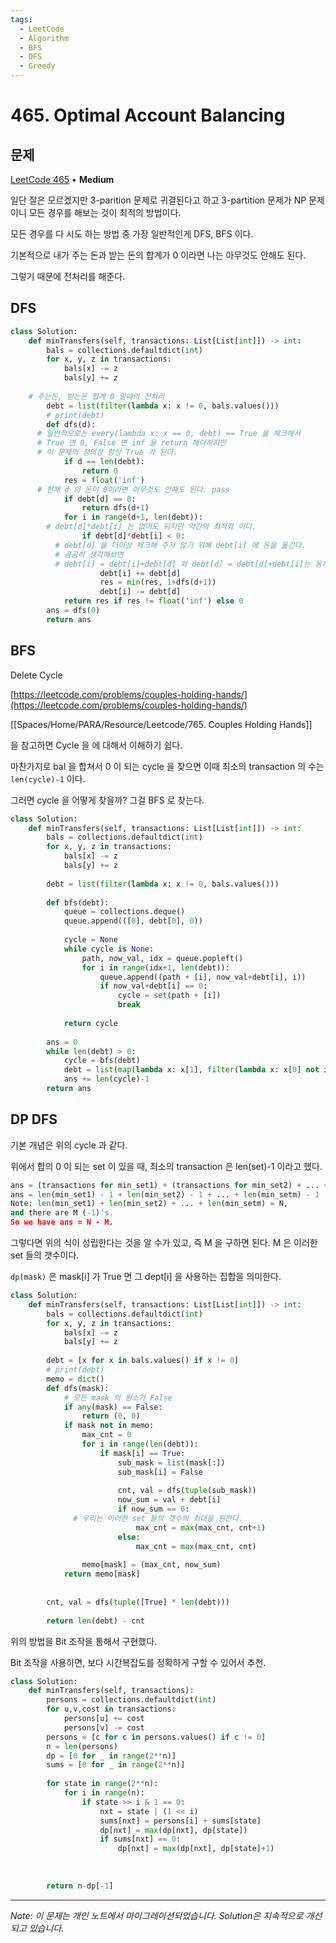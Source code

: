 ```yaml
---
tags:
  - LeetCode
  - Algorithm
  - BFS
  - DFS
  - Greedy
---
```


# 465. Optimal Account Balancing

## 문제

[LeetCode 465](https://leetcode.com/problems/optimal-account-balancing/) • **Medium**

일단 잘은 모르겠지만 3-parition 문제로 귀결된다고 하고 3-partition 문제가 NP 문제이니 모든 경우를 해보는 것이 최적의 방법이다.

모든 경우를 다 시도 하는 방법 중 가장 일반적인게 DFS, BFS 이다.

기본적으로 내가 주는 돈과 받는 돈의 합계가 0 이라면 나는 아무것도 안해도 된다.

그렇기 때문에 전처리를 해준다.

## DFS

```python
class Solution:
    def minTransfers(self, transactions: List[List[int]]) -> int:
        bals = collections.defaultdict(int)
        for x, y, z in transactions:
            bals[x] -= z
            bals[y] += z
        
    # 주는돈, 받는돈 합계 0 일때의 전처리
        debt = list(filter(lambda x: x != 0, bals.values()))
        # print(debt) 
        def dfs(d):
      # 일반적으로는 every(lambda x: x == 0, debt) == True 을 체크해서 
      # True 면 0, False 면 inf 을 return 해야하지만
      # 이 문제의 정의상 항상 True 가 된다. 
            if d == len(debt):
                return 0
            res = float('inf')
      # 현재 d 의 돈이 0이라면 아무것도 안해도 된다. pass
            if debt[d] == 0:
                return dfs(d+1)
            for i in range(d+1, len(debt)):
        # debt[d]*debt[i] 는 없어도 되지만 약간의 최적화 이다.
                if debt[d]*debt[i] < 0:
          # debt[d] 을 더이상 체크해 주지 않기 위해 debt[i] 에 돈을 옮긴다.
          # 곰곰히 생각해보면 
          # debt[i] = debt[i]+debt[d] 와 debt[d] = debt[d]+debt[i]는 동치이다.
                    debt[i] += debt[d]
                    res = min(res, 1+dfs(d+1))
                    debt[i] -= debt[d]
            return res if res != float('inf') else 0
        ans = dfs(0)
        return ans
```

## BFS

Delete Cycle

[https://leetcode.com/problems/couples-holding-hands/](https://leetcode.com/problems/couples-holding-hands/)

[[Spaces/Home/PARA/Resource/Leetcode/765. Couples Holding Hands]]

을 참고하면 Cycle 을 에 대해서 이해하기 쉽다.

마찬가지로 bal 을 합쳐서 0 이 되는 cycle 을 찾으면 이때 최소의 transaction 의 수는 `len(cycle)-1` 이다.

그러면 cycle 을 어떻게 찾을까? 그걸 BFS 로 찾는다.

```python
class Solution:
    def minTransfers(self, transactions: List[List[int]]) -> int:
        bals = collections.defaultdict(int)
        for x, y, z in transactions:
            bals[x] -= z
            bals[y] += z
        
        debt = list(filter(lambda x: x != 0, bals.values()))
        
        def bfs(debt):
            queue = collections.deque()
            queue.append(([0], debt[0], 0))
            
            cycle = None
            while cycle is None:
                path, now_val, idx = queue.popleft()
                for i in range(idx+1, len(debt)):
                    queue.append((path + [i], now_val+debt[i], i))
                    if now_val+debt[i] == 0:
                        cycle = set(path + [i])
                        break
            
            return cycle
        
        ans = 0
        while len(debt) > 0:
            cycle = bfs(debt)
            debt = list(map(lambda x: x[1], filter(lambda x: x[0] not in cycle, enumerate(debt))))
            ans += len(cycle)-1
        return ans
```

## DP DFS

기본 개념은 위의 cycle 과 같다.

위에서 합의 0 이 되는 set 이 있을 때, 최소의 transaction 은 len(set)-1 이라고 했다.

```python
ans = (transactions for min_set1) + (transactions for min_set2) + ... + (transactions for min_setm)
ans = len(min_set1) - 1 + len(min_set2) - 1 + ... + len(min_setm) - 1
Note: len(min_set1) + len(min_set2) + ... + len(min_setm) = N,
and there are M (-1)'s.
So we have ans = N - M.
```

그렇다면 위의 식이 성립한다는 것을 알 수가 있고, 즉 M 을 구하면 된다. M 은 이러한 set 들의 갯수이다.

`dp(mask)` 은 mask[i] 가 True 면 그 dept[i] 을 사용하는 집합을 의미한다.

```python
class Solution:
    def minTransfers(self, transactions: List[List[int]]) -> int:
        bals = collections.defaultdict(int)
        for x, y, z in transactions:
            bals[x] -= z
            bals[y] += z
        
        debt = [x for x in bals.values() if x != 0]
        # print(debt)
        memo = dict()
        def dfs(mask):
            # 모든 mask 의 원소가 False
            if any(mask) == False:
                return (0, 0)
            if mask not in memo:
                max_cnt = 0
                for i in range(len(debt)):
                    if mask[i] == True:
                        sub_mask = list(mask[:])
                        sub_mask[i] = False
                        
                        cnt, val = dfs(tuple(sub_mask))
                        now_sum = val + debt[i]
                        if now_sum == 0:
              # 우리는 이러한 set 들의 갯수의 최대을 원한다. 
                            max_cnt = max(max_cnt, cnt+1)
                        else:
                            max_cnt = max(max_cnt, cnt)
                        
                memo[mask] = (max_cnt, now_sum)
            return memo[mask]
        
        
        cnt, val = dfs(tuple([True] * len(debt)))
        
        return len(debt) - cnt
```

위의 방법을 Bit 조작을 통해서 구현했다.

Bit 조작을 사용하면, 보다 시간복잡도를 정확하게 구할 수 있어서 추천.

```python
class Solution:
    def minTransfers(self, transactions):
        persons = collections.defaultdict(int)
        for u,v,cost in transactions:
            persons[u] += cost
            persons[v] -= cost
        persons = [c for c in persons.values() if c != 0]
        n = len(persons)
        dp = [0 for _ in range(2**n)]
        sums = [0 for _ in range(2**n)]
        
        for state in range(2**n):
            for i in range(n):
                if state >> i & 1 == 0:
                    nxt = state | (1 << i)
                    sums[nxt] = persons[i] + sums[state]
                    dp[nxt] = max(dp[nxt], dp[state])
                    if sums[nxt] == 0:
                        dp[nxt] = max(dp[nxt], dp[state]+1)
                    
                        
        
        return n-dp[-1]
```

---

*Note: 이 문제는 개인 노트에서 마이그레이션되었습니다. Solution은 지속적으로 개선되고 있습니다.*
